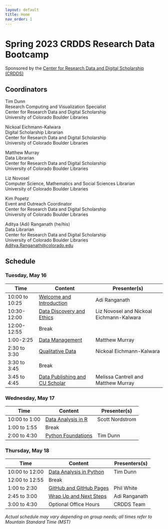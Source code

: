 ```yaml
---
layout: default
title: Home
nav_order: 1
---
```

# Spring 2023 CRDDS Research Data Bootcamp
Sponsored by the [Center for Research Data and Digital Scholarship (CRDDS)](https://www.colorado.edu/crdds/)

## Coordinators

Tim Dunn\
Research Computing and Visualization Specialist\
Center for Research Data and Digital Scholarship\
University of Colorado Boulder Libraries

Nickoal Eichmann-Kalwara\
Digital Scholarship Librarian\
Center for Research Data and Digital Scholarship\
University of Colorado Boulder Libraries

Matthew Murray\
Data Librarian\
Center for Research Data and Digital Scholarship\
University of Colorado Boulder Libraries

Liz Novosel\
Computer Science, Mathematics and Social Sciences Librarian\
University of Colorado Boulder Libraries

Kim Popetz\
Event and Outreach Coordinator\
Center for Research Data and Digital Scholarship\
University of Colorado Boulder Libraries

Aditya (Adi) Ranganath (he/his)  
Data Librarian  
Center for Research Data and Digital Scholarship  
University of Colorado Boulder Libraries  
[Aditya.Ranganath@colorado.edu](mailto:Aditya.Ranganath@colorado.edu)

## Schedule

### Tuesday, May 16

| Time | Content|Presenter(s)|
| --- | ---|----|
| 10:00 to 10:25 | [Welcome and Introduction](content/introduction.html)|Adi Ranganath|
| 10:30-12:00| [Data Discovery and Ethics](content/finding-data.html)| Liz Novosel and Nickoal Eichmann-Kalwara
| 12:00-12:55| Break|
| 1:00-2:25| [Data Management](content/data_management.html)| Matthew Murray
| 2:30 to 3:30| [Qualitative Data](content/qualitative-data.html)|Nickoal Eichmann-Kalwara
|3:30 to 3:45|Break|
| 3:45 to 4:45| [Data Publishing and CU Scholar](content/data-publishing-CU-scholar.html)| Melissa Cantrell and Matthew Murray

### Wednesday, May 17

| Time | Content|Presenter(s)|
| --- | ---|----|
| 10:00 to 1:00|[Data Analysis in R](content/data-analysis-in-R.html)| Scott Nordstrom|
| 1:00 to 1:55 | Break
| 2:00 to 4:30 |[Python Foundations](content/data-analysis-in-python.html)|Tim Dunn

### Thursday, May 18

| Time | Content|Presenters(s)
| --- | ---|----|
| 10:00 to 12:00 | [Data Analysis in Python](content/data-analysis-in-python.html)| Tim Dunn
| 12:00 to 12:55| Break
| 1:00 to 2:30 | [GitHub and GitHub Pages](content/git_github.html)| Phil White|
| 2:45 to 3:00|[Wrap Up and Next Steps](content/wrap-up.html)|Adi Ranganath|
| 3:00 to 4:30| Optional Office Hours| CRDDS Team

_Actual schedule may vary depending on group needs; all times refer to Mountain Standard Time (MST)_  
